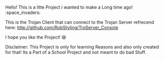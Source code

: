 Hello! This is a litte Project i wanted to make a Long time ago! :space_invaders:

This is the Trojan Client that can connect to the Trojan Server refrecend here: http://github.com/RobStyling/TroServer_Console

I hope you like the Project! :smile:

Disclaimer: 
This Project is only for learning Reasons and also only created for that! 
Its a Part of a School Project and not meant to do bad Stuff. 
